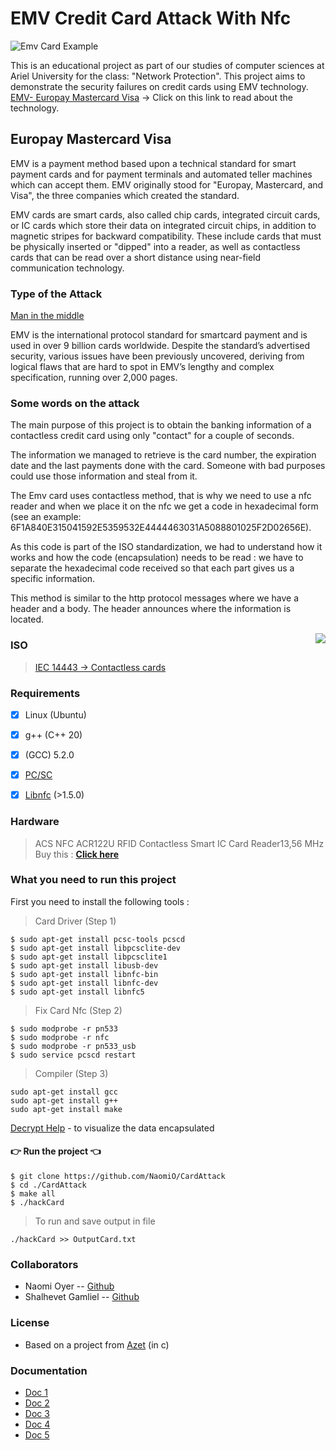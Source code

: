 # EMV Credit Card Attack With Nfc 

![Emv Card Example](https://blog.payjunction.com/hubfs/BLOG/FEATURED%20IMAGES/emv-card-reader.svg)

This is an educational project as part of our studies of computer sciences at Ariel University for the class: "Network Protection".
This project aims to demonstrate the security failures on credit cards using EMV technology.
[EMV- Europay Mastercard Visa](https://en.wikipedia.org/wiki/EMV) -> Click on this link to read about the technology. 



##  Europay Mastercard Visa

EMV is a payment method based upon a technical standard for smart payment cards and for payment terminals and automated teller machines which can accept them. EMV originally stood for "Europay, Mastercard, and Visa", the three companies which created the standard.

EMV cards are smart cards, also called chip cards, integrated circuit cards, or IC cards which store their data on integrated circuit chips, in addition to magnetic stripes for backward compatibility. These include cards that must be physically inserted or "dipped" into a reader, as well as contactless cards that can be read over a short distance using near-field communication technology.

###  Type of the Attack

[Man in the middle](https://en.wikipedia.org/wiki/Man-in-the-middle_attack)

EMV is the international protocol standard for smartcard payment and is used in over 9 billion cards worldwide. Despite the standard’s advertised security, various issues have been previously uncovered, deriving from logical flaws that are hard to spot in EMV’s lengthy and complex specification, running over 2,000 pages.


### Some words on the attack 
The main purpose of this project is to obtain the banking information of a contactless credit card using only "contact" for a couple of seconds.

The information we managed to retrieve is the card number, the expiration date and the last payments done with the card.
Someone with bad purposes could use those information and steal from it.

The Emv card uses contactless method, that is why we need to use a nfc reader and when we place it on the nfc we get a code in hexadecimal form (see an example: 6F1A840E315041592E5359532E4444463031A5088801025F2D02656E).

As this code is part of the ISO standardization, we had to understand how it works and how the code (encapsulation) needs to be read :
we have to separate the hexadecimal code received so that each part gives us a specific information.

This method is similar to the http protocol messages where we have a header and a body.
The header announces where the information is located.
 
 <img src="https://images3.programmersought.com/680/4d/4da995268cfebfb0ba4f8cc91a93aa48.png" style="float:right;"/>

###  ISO 
> [IEC 14443 -> Contactless cards](https://en.wikipedia.org/wiki/ISO/IEC_14443)

### Requirements 

 - [x] Linux (Ubuntu)
 - [x] g++ (C++ 20)
 - [x] (GCC) 5.2.0
 - [x] [PC/SC](https://fr.wikipedia.org/wiki/PC/SC)
 - [x] [Libnfc](https://github.com/nfc-tools/libnfc) (>1.5.0)


### Hardware
> ACS NFC ACR122U RFID Contactless Smart IC Card Reader13,56 MHz
> Buy this : **[Click here](https://www.amazon.com/ACS-ACR122U-Contactless-Smart-Reader/dp/B01KEGQFYY/ref=sr_1_3?dchild=1&keywords=ACS,%20ACR122U&qid=1627411981&sr=8-3)**


### What you need to run this project

First you need to install the following tools :
> Card Driver (Step 1)

    $ sudo apt-get install pcsc-tools pcscd
	$ sudo apt-get install libpcsclite-dev
    $ sudo apt-get install libpcsclite1
    $ sudo apt-get install libusb-dev
    $ sudo apt-get install libnfc-bin
    $ sudo apt-get install libnfc-dev 
    $ sudo apt-get install libnfc5
    
> Fix Card Nfc (Step 2)

    $ sudo modprobe -r pn533
    $ sudo modprobe -r nfc
    $ sudo modprobe -r pn533_usb
    $ sudo service pcscd restart

> Compiler (Step 3)

    sudo apt-get install gcc
    sudo apt-get install g++
    sudo apt-get install make
 
 [Decrypt Help](https://emvlab.org/main/) - to visualize the data encapsulated
   

#### :point_right: Run the project :point_left:

    $ git clone https://github.com/NaomiO/CardAttack
    $ cd ./CardAttack
    $ make all 
    $ ./hackCard

> To run and save output in file 

    ./hackCard >> OutputCard.txt 


### Collaborators

- Naomi Oyer -- [Github](https://github.com/NaomiO)
- Shalhevet Gamliel -- [Github](https://github.com/ShalhevetGamliel) 

### License

- Based on a project from [Azet](https://github.com/azet) (in c)

### Documentation 

- [Doc 1 ](https://www.pcisecuritystandards.org/documents/Contactless_Payments_on_COTS-Security_and_Test_Requirements-v1.0.pdf)
- [Doc 2](https://www.emvco.com/wp-content/uploads/2017/05/C-1_Kernel_1_v2.6_20160512101416661.pdf)
- [Doc 3](https://www.emvco.com/wp-content/uploads/2017/05/Book_A_Architecture_and_General_Rqmts_v2_6_Final_20160422011856105.pdf)
- [Doc 4](https://www.emvco.com/terms-of-use/?u=/wp-content/uploads/documents/EMV_v4.3_Book_1_ICC_to_Terminal_Interface_2012060705394541.pdf)
- [Doc 5](https://www.emvco.com/wp-content/plugins/pmpro-customizations/oy-getfile.php?u=/wp-content/uploads/documents/EMV_v4.3_Book_2_Security_and_Key_Management_20120607061923900.pdf)

